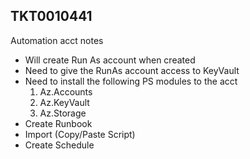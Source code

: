 ## TKT0010441

Automation acct notes
- Will create Run As account when created
- Need to give the RunAs account access to KeyVault
- Need to install the following PS modules to the acct
    1. Az.Accounts
    2. Az.KeyVault
    3. Az.Storage
- Create Runbook
- Import (Copy/Paste Script)
- Create Schedule